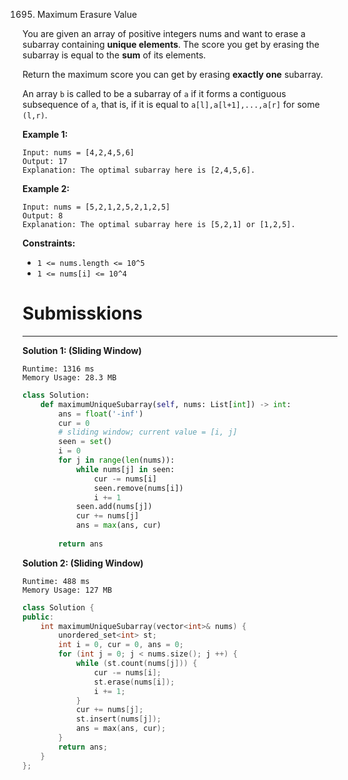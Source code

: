 1695. Maximum Erasure Value

You are given an array of positive integers nums and want to erase a subarray containing **unique elements**. The score you get by erasing the subarray is equal to the **sum** of its elements.

Return the maximum score you can get by erasing **exactly one** subarray.

An array `b` is called to be a subarray of `a` if it forms a contiguous subsequence of `a`, that is, if it is equal to `a[l],a[l+1],...,a[r]` for some `(l,r)`.

 

**Example 1:**
```
Input: nums = [4,2,4,5,6]
Output: 17
Explanation: The optimal subarray here is [2,4,5,6].
```

**Example 2:**
```
Input: nums = [5,2,1,2,5,2,1,2,5]
Output: 8
Explanation: The optimal subarray here is [5,2,1] or [1,2,5].
```

**Constraints:**

* `1 <= nums.length <= 10^5`
* `1 <= nums[i] <= 10^4`

# Submisskions
---
**Solution 1: (Sliding Window)**
```
Runtime: 1316 ms
Memory Usage: 28.3 MB
```
```python
class Solution:
    def maximumUniqueSubarray(self, nums: List[int]) -> int:
        ans = float('-inf')
        cur = 0
        # sliding window; current value = [i, j]
        seen = set()
        i = 0
        for j in range(len(nums)):
            while nums[j] in seen:
                cur -= nums[i]
                seen.remove(nums[i])
                i += 1
            seen.add(nums[j])
            cur += nums[j]
            ans = max(ans, cur)
            
        return ans
```

**Solution 2: (Sliding Window)**
```
Runtime: 488 ms
Memory Usage: 127 MB
```
```c++
class Solution {
public:
    int maximumUniqueSubarray(vector<int>& nums) {
        unordered_set<int> st;
        int i = 0, cur = 0, ans = 0;
        for (int j = 0; j < nums.size(); j ++) {
            while (st.count(nums[j])) {
                cur -= nums[i];
                st.erase(nums[i]);
                i += 1;
            }
            cur += nums[j];
            st.insert(nums[j]);
            ans = max(ans, cur);
        }
        return ans;
    }
};
```
